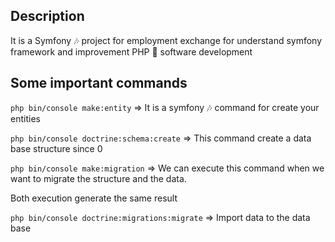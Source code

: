 ## Description

It is a Symfony 🎶 project for employment exchange for understand symfony framework and improvement PHP 🐘 software development

## Some important commands
 `php bin/console make:entity` => It is a symfony 🎶 command for create your entities

  `php bin/console doctrine:schema:create` => This command create a data base structure since 0

  `php bin/console make:migration` => We can execute this command when we want to migrate the structure and the data.

  Both execution generate the same result

  `php bin/console doctrine:migrations:migrate` => Import data to the data base